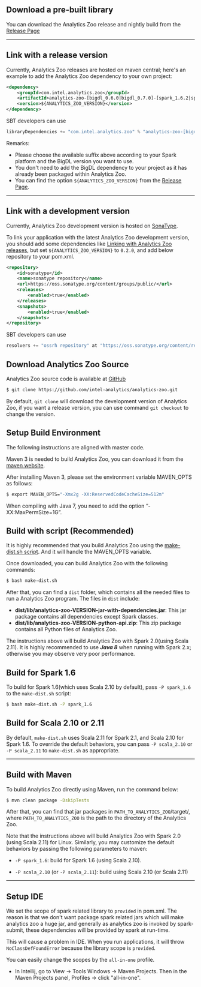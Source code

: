 ## **Download a pre-built library**

You can download the Analytics Zoo release and nightly build from the [Release Page](../release-download.md)

---
## **Link with a release version**

Currently, Analytics Zoo releases are hosted on maven central; here's an example to add the Analytics Zoo dependency to your own project:
```xml
<dependency>
    <groupId>com.intel.analytics.zoo</groupId>
    <artifactId>analytics-zoo-[bigdl_0.6.0|bigdl_0.7.0]-[spark_1.6.2|spark_2.1.1|spark_2.2.0|spark_2.3.1]</artifactId>
    <version>${ANALYTICS_ZOO_VERSION}</version>
</dependency>
```

SBT developers can use
```sbt
libraryDependencies += "com.intel.analytics.zoo" % "analytics-zoo-[bigdl_0.6.0|bigdl_0.7.0]-[spark_1.6.2|spark_2.1.1|spark_2.2.0|spark_2.3.1]" % "${ANALYTICS_ZOO_VERSION}"
```

Remarks:

- Please choose the available suffix above according to your Spark platform and the BigDL version you want to use.
- You don't need to add the BigDL dependency to your project as it has already been packaged within Analytics Zoo.
- You can find the option `${ANALYTICS_ZOO_VERSION}` from the [Release Page](../release-download.md).

---
## **Link with a development version**

Currently, Analytics Zoo development version is hosted on [SonaType](https://oss.sonatype.org/content/groups/public/com/intel/analytics/zoo/).

To link your application with the latest Analytics Zoo development version, you should add some dependencies like [Linking with Analytics Zoo releases](#link-with-a-release-version), but set `${ANALYTICS_ZOO_VERSION}` to `0.2.0`, and add below repository to your pom.xml.

```xml
<repository>
    <id>sonatype</id>
    <name>sonatype repository</name>
    <url>https://oss.sonatype.org/content/groups/public/</url>
    <releases>
        <enabled>true</enabled>
    </releases>
    <snapshots>
        <enabled>true</enabled>
    </snapshots>
</repository>
```

SBT developers can use
```sbt
resolvers += "ossrh repository" at "https://oss.sonatype.org/content/repositories/snapshots/"
```

## **Download Analytics Zoo Source**

Analytics Zoo source code is available at [GitHub](https://github.com/intel-analytics/analytics-zoo)

```bash
$ git clone https://github.com/intel-analytics/analytics-zoo.git
```

By default, `git clone` will download the development version of Analytics Zoo, if you want a release version, you can use command `git checkout` to change the version.


## **Setup Build Environment**

The following instructions are aligned with master code.

Maven 3 is needed to build Analytics Zoo, you can download it from the [maven website](https://maven.apache.org/download.cgi).

After installing Maven 3, please set the environment variable MAVEN_OPTS as follows:
```bash
$ export MAVEN_OPTS="-Xmx2g -XX:ReservedCodeCacheSize=512m"
```
When compiling with Java 7, you need to add the option “-XX:MaxPermSize=1G”.


## **Build with script (Recommended)**

It is highly recommended that you build Analytics Zoo using the [make-dist.sh script](https://github.com/intel-analytics/analytics-zoo/blob/master/make-dist.sh). And it will handle the MAVEN_OPTS variable.

Once downloaded, you can build Analytics Zoo with the following commands:
```bash
$ bash make-dist.sh
```
After that, you can find a `dist` folder, which contains all the needed files to run a Analytics Zoo program. The files in `dist` include:

* **dist/lib/analytics-zoo-VERSION-jar-with-dependencies.jar**: This jar package contains all dependencies except Spark classes.
* **dist/lib/analytics-zoo-VERSION-python-api.zip**: This zip package contains all Python files of Analytics Zoo.

The instructions above will build Analytics Zoo with Spark 2.0(using Scala 2.11). It is highly recommended to use _**Java 8**_ when running with Spark 2.x; otherwise you may observe very poor performance.

## **Build for Spark 1.6**

To build for Spark 1.6(which uses Scala 2.10 by default), pass `-P spark_1.6` to the `make-dist.sh` script:
```bash
$ bash make-dist.sh -P spark_1.6
```

## **Build for Scala 2.10 or 2.11**

By default, `make-dist.sh` uses Scala 2.11 for Spark 2.1, and Scala 2.10 for Spark 1.6. To override the default behaviors, you can pass `-P scala_2.10` or `-P scala_2.11` to `make-dist.sh` as appropriate.

---
## **Build with Maven**

To build Analytics Zoo directly using Maven, run the command below:

```bash
$ mvn clean package -DskipTests
```
After that, you can find that jar packages in `PATH_TO_ANALYTICS_ZOO`/target/, where `PATH_TO_ANALYTICS_ZOO` is the path to the directory of the Analytics Zoo.

Note that the instructions above will build Analytics Zoo with Spark 2.0 (using Scala 2.11) for Linux. Similarly, you may customize the default behaviors by passing the following parameters to maven:

 - `-P spark_1.6`: build for Spark 1.6 (using Scala 2.10).
 * `-P scala_2.10` (or `-P scala_2.11`): build using Scala 2.10 (or Scala 2.11)


---
## **Setup IDE**

We set the scope of spark related library to `provided` in pom.xml. The reason is that we don't want package spark related jars which will make analytics zoo a huge jar, and generally as analytics zoo is invoked by spark-submit, these dependencies will be provided by spark at run-time.

This will cause a problem in IDE. When you run applications, it will throw `NoClassDefFoundError` because the library scope is `provided`.

You can easily change the scopes by the `all-in-one` profile.

* In Intellij, go to View -> Tools Windows -> Maven Projects. Then in the Maven Projects panel, Profiles -> click "all-in-one".
